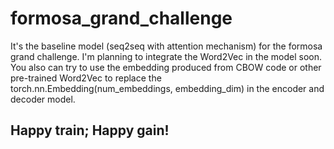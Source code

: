 # formosa_grand_challenge
It's the baseline model (seq2seq with attention mechanism) for the formosa grand challenge.
I'm planning to integrate the Word2Vec in the model soon. You also can try to use the embedding produced from CBOW code or other pre-trained Word2Vec to replace the torch.nn.Embedding(num_embeddings, embedding_dim) in the encoder and decoder model.

## Happy train; Happy gain!


